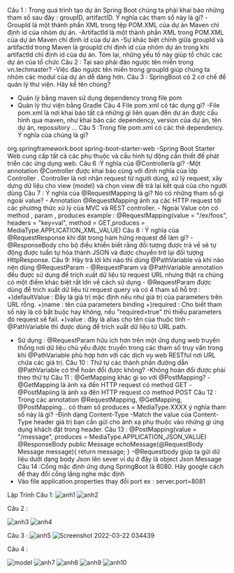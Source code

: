 Câu 1 :
Trong quá trình tạo dự án Spring Boot chúng ta phải khai báo những tham số sau đây : groupID, artifactID. Ý nghĩa các tham số này là gì?
-GroupId là một thành phần XML trong tệp POM.XML của dự án Maven chỉ định id của nhóm dự án.
-ArtifactId là một thành phần XML trong POM.XML của dự án Maven chỉ định id của dự án
-Sự khác biệt chính giữa groupId và artifactId trong Maven là groupId chỉ định id của nhóm dự án trong khi artifactId chỉ định id của dự án. Tóm lại, những yếu tố này giúp tổ chức các dự án của tổ chức
Câu 2 :
Tại sao phải đảo ngược tên miền trong <groupId>vn.techmaster</groupId>?
-Việc đảo ngược tên miền trong groupId giúp chúng ta nhóm các modul của dự án dễ dàng hơn.
Câu 3 : SpringBoot có 2 cơ chế để quản lý thư viện. Hãy kể tên chúng? 
- Quản lý bằng maven sử dụng dependency trong file pom
- Quản lý thư viện bằng Gradle
Câu 4 File pom.xml có tác dụng gì?
-File pom.xml là nơi khai báo tất cả những gì liên quan đến dự án được cấu hình qua maven, như khai báo các dependency, version của dự án, tên dự án, repossitory …
Câu 5 :Trong file pom.xml có các thẻ dependency. Ý nghĩa của chúng là gì?
<dependency>
	<groupId>org.springframework.boot</groupId>
	<artifactId>spring-boot-starter-web</artifactId>
</dependency>
-Spring Boot Starter Web cung cấp tất cả các phụ thuộc và cấu hình tự động cần thiết để phát triển các ứng dụng web.
Câu 6 :Ý nghĩa của @Controllerlà gì?
-Một annotation @Controller được khai báo cùng với định nghĩa của lớp Controller .
Controller là nơi nhận request từ người dùng, xử lý request, xây dựng dữ liệu cho view (model) và chọn view để trả lại kết quả của cho người dùng
Câu 7 : Ý nghĩa của @RequestMapping là gì? Nó có những tham số gì ngoài value?
 - Annotation @RequestMapping ánh xạ các HTTP request tới các phương thức xử lý của MVC và REST controller.
 - Ngoài Value còn có method , param , produces
 example :  @RequestMapping(value = "/ex/foos", headers = "key=val", method = GET,produces = MediaType.APPLICATION_XML_VALUE)
 Câu 8 : Ý nghĩa của @RequestResponse khi đặt trong hàm hứng request để làm gì?
 - @ResponseBody cho bộ điều khiển biết rằng đối tượng được trả về sẽ tự động được tuần tự hóa thành JSON và được chuyển trở lại đối tượng HttpResponse.
Câu 9: Hãy trả lời khi nào thì dùng @PathVariable và khi nào nên dùng @RequestParam
- @RequestParam và @PathVariable annotation đều được sử dụng để trích xuất dữ liệu từ request URL nhưng thật ra chúng có một điểm khác biệt rất lớn về cách sử dụng 
- @RequestParam được dùng để trích xuất dữ liệu từ request query và có 4 tham số hỗ trợ :
+)defaultValue : Đây là giá trị mặc định nếu như giá trị của parameters trên URL rỗng.
+)name : tên của parameters binding
+)required : Cho biết tham số này là có bắt buộc hay không, nếu "required=true" thì thiếu parameters đó request sẽ fail.
+)value : đây là alias cho tên của thuộc tính
- @PathVariable thì được dùng để trích xuất dữ liệu từ URL path.

- Sử dụng : @RequestParam hữu ích hơn trên một ứng dụng web truyền thống nơi dữ liệu chủ yếu được truyền trong các tham số truy vấn trong khi @PathVariable phù hợp hơn với các dịch vụ web RESTful nơi URL chứa các giá trị.
Câu 10 : Thứ tự các thành phần đường dẫn @PathVariable có thể hoán đổi được không?
-Không hoán đổi được phải theo thứ tự
Câu 11 : @GetMapping khác gì so với @PostMapping?
-@GetMapping là ánh xạ đến HTTP request có method GET
-@PostMapiing là ánh xạ đên HTTP request có method POST
Câu 12 : Trong các annotation @RequestMapping, @GetMapping, @PostMapping… có tham số produces = MediaType.XXXX ý nghĩa tham số này là gì?
-Định dạng Content-Type
-Match the value của Content-Type header giá trị bạn cần gửi cho ánh xạ phụ thuộc vào những gì ứng dụng khách đặt trong header.
Câu 13 :
@PostMapping(value = "/message", produces = MediaType.APPLICATION_JSON_VALUE)
@ResponseBody
public Message echoMessage(@RequestBody Message message){
    return message;
}
-@Requestbody giúp ta gửi dữ liệu dưới dạng body Json lên sever ví dụ ở đậy là object Json Message
Câu 14 :Cổng mặc định ứng dụng SpringBoot là 8080. Hãy google cách để thay đổi cổng lắng nghe mặc định
- Vào file application.properties  thay đổi port ex : server.port=8081


Lập Trình
Câu 1:
![anh1](https://user-images.githubusercontent.com/72613060/159362998-46100a3c-0951-409e-b39f-1654293bcdb0.png)
![anh2](https://user-images.githubusercontent.com/72613060/159363032-6c3c3bba-639d-4298-b96e-e791d819df92.png)

Câu 2 :

![anh3](https://user-images.githubusercontent.com/72613060/159363066-52e64a7d-a1e7-43e8-9230-ce7667d2f2c3.png)
![anh4](https://user-images.githubusercontent.com/72613060/159363083-fad20976-2ee2-4ecc-be0c-ee83dfa8f110.png)

Câu 3 :
![anh5](https://user-images.githubusercontent.com/72613060/159363116-acde43cb-6e92-4d0a-95ce-1eae4e977eb7.png)
![Screenshot 2022-03-22 034439](https://user-images.githubusercontent.com/72613060/159363129-a7d315b5-01e9-4b49-bc3c-7c1f94125c73.png)

Câu 4 :

![model](https://user-images.githubusercontent.com/72613060/159363574-4229adec-6c24-4e55-9edc-db7974c87171.png)
![anh7](https://user-images.githubusercontent.com/72613060/159363178-99b66122-d2a0-497a-842c-4bbd4ef7bdcb.png)
![anh8](https://user-images.githubusercontent.com/72613060/159363219-ea7827ac-d207-479c-9a97-075994340801.png)
![anh9](https://user-images.githubusercontent.com/72613060/159363224-fbb99370-11fb-4986-b2c3-6fc3166f3b09.png)
![anh10](https://user-images.githubusercontent.com/72613060/159363591-1c1f89d6-b9c9-4328-961a-048694b65327.png)


